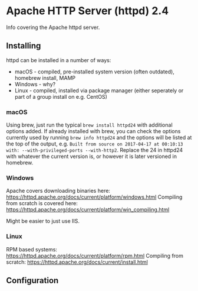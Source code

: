 # Apache HTTP Server (httpd) 2.4
Info covering the Apache httpd server.

## Installing
httpd can be installed in a number of ways:
* macOS - compiled, pre-installed system version (often outdated), homebrew install, MAMP
* Windows - why?
* Linux - compiled, installed via package manager (either seperately or part of a group install on e.g. CentOS)

### macOS
Using brew, just run the typical `brew install httpd24` with additional options added.
If already installed with brew, you can check the options currently used by running `brew info httpd24` and the options will be listed at the top of the output, e.g. `Built from source on 2017-04-17 at 00:10:13 with: --with-privileged-ports --with-http2`.
Replace the 24 in httpd24 with whatever the current version is, or however it is later versioned in homebrew.

### Windows
Apache covers downloading binaries here: https://httpd.apache.org/docs/current/platform/windows.html
Compiling from scratch is covered here: https://httpd.apache.org/docs/current/platform/win_compiling.html

Might be easier to just use IIS.

### Linux
RPM based systems: https://httpd.apache.org/docs/current/platform/rpm.html
Compiling from scratch: https://httpd.apache.org/docs/current/install.html

## Configuration
